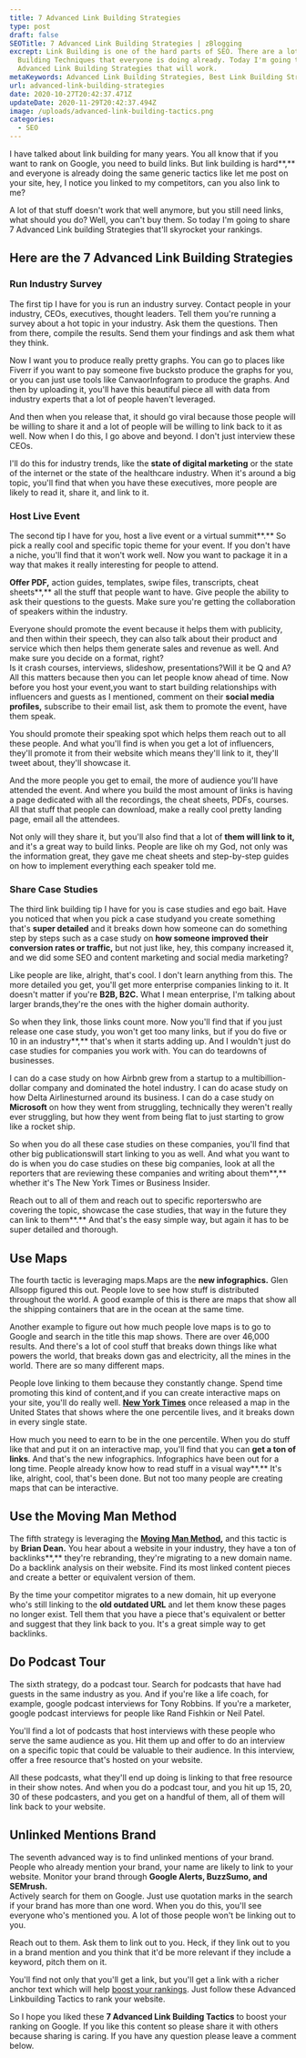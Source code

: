 ```yaml
---
title: 7 Advanced Link Building Strategies
type: post
draft: false
SEOTitle: 7 Advanced Link Building Strategies | zBlogging
excrept: Link Building is one of the hard parts of SEO. There are a lot of Link
  Building Techniques that everyone is doing already. Today I'm going to share 7
  Advanced Link Building Strategies that will work.
metaKeywords: Advanced Link Building Strategies, Best Link Building Strategies
url: advanced-link-building-strategies
date: 2020-10-27T20:42:37.471Z
updateDate: 2020-11-29T20:42:37.494Z
image: /uploads/advanced-link-building-tactics.png
categories:
  - SEO
---
```

I have talked about link building for many years. You all know that if you want to rank on Google, you need to build links. But link building is hard**,** and everyone is already doing the same generic tactics like let me post on your site, hey, I notice you linked to my competitors, can you also link to me?

A lot of that stuff doesn't work that well anymore, but you still need links, what should you do? Well, you can't buy them. So today I'm going to share 7 Advanced Link building Strategies that'll skyrocket your rankings.

## Here are the 7 Advanced Link Building Strategies

### Run Industry Survey

The first tip I have for you is run an industry survey. Contact people in your industry, CEOs, executives, thought leaders. Tell them you're running a survey about a hot topic in your industry. Ask them the questions. Then from there, compile the results. Send them your findings and ask them what they think.

Now I want you to produce really pretty graphs. You can go to places like Fiverr if you want to pay someone five bucksto produce the graphs for you, or you can just use tools like CanvaorInfogram to produce the graphs. And then by uploading it, you'll have this beautiful piece all with data from industry experts that a lot of people haven't leveraged.

And then when you release that, it should go viral because those people will be willing to share it and a lot of people will be willing to link back to it as well. Now when I do this, I go above and beyond. I don't just interview these CEOs.

I'll do this for industry trends, like the **state of digital marketing** or the state of the internet or the state of the healthcare industry. When it's around a big topic, you'll find that when you have these executives, more people are likely to read it, share it, and link to it.

### Host Live Event

The second tip I have for you, host a live event or a virtual summit**.** So pick a really cool and specific topic theme for your event. If you don't have a niche, you'll find that it won't work well. Now you want to package it in a way that makes it really interesting for people to attend.

**Offer PDF,** action guides, templates, swipe files, transcripts, cheat sheets**,** all the stuff that people want to have. Give people the ability to ask their questions to the guests. Make sure you're getting the collaboration of speakers within the industry.

Everyone should promote the event because it helps them with publicity, and then within their speech, they can also talk about their product and service which then helps them generate sales and revenue as well. And make sure you decide on a format, right?\
Is it crash courses, interviews, slideshow, presentations?Will it be Q and A? All this matters because then you can let people know ahead of time. Now before you host your event,you want to start building relationships with influencers and guests as I mentioned, comment on their **social media profiles,** subscribe to their email list, ask them to promote the event, have them speak.

You should promote their speaking spot which helps them reach out to all these people. And what you'll find is when you get a lot of influencers, they'll promote it from their website which means they'll link to it, they'll tweet about, they'll showcase it.

And the more people you get to email, the more of audience you'll have attended the event. And where you build the most amount of links is having a page dedicated with all the recordings, the cheat sheets, PDFs, courses. All that stuff that people can download, make a really cool pretty landing page, email all the attendees.

Not only will they share it, but you'll also find that a lot of **them will link to it,** and it's a great way to build links. People are like oh my God, not only was the information great, they gave me cheat sheets and step-by-step guides on how to implement everything each speaker told me.

### Share Case Studies

The third link building tip I have for you is case studies and ego bait. Have you noticed that when you pick a case studyand you create something that's **super detailed** and it breaks down how someone can do something step by steps such as a case study on **how someone improved their conversion rates or traffic,** but not just like, hey, this company increased it, and we did some SEO and content marketing and social media marketing?

Like people are like, alright, that's cool. I don't learn anything from this. The more detailed you get, you'll get more enterprise companies linking to it. It doesn't matter if you're **B2B, B2C.** What I mean enterprise, I'm talking about larger brands,they're the ones with the higher domain authority.

So when they link, those links count more. Now you'll find that if you just release one case study, you won't get too many links, but if you do five or 10 in an industry**,** that's when it starts adding up. And I wouldn't just do case studies for companies you work with. You can do teardowns of businesses.

I can do a case study on how Airbnb grew from a startup to a multibillion-dollar company and dominated the hotel industry. I can do acase study on how Delta Airlinesturned around its business. I can do a case study on **Microsoft** on how they went from struggling, technically they weren't really ever struggling, but how they went from being flat to just starting to grow like a rocket ship.

So when you do all these case studies on these companies, you'll find that other big publicationswill start linking to you as well. And what you want to do is when you do case studies on these big companies, look at all the reporters that are reviewing these companies and writing about them**,** whether it's The New York Times or Business Insider.

Reach out to all of them and reach out to specific reporterswho are covering the topic, showcase the case studies, that way in the future they can link to them**.** And that's the easy simple way, but again it has to be super detailed and thorough.

## Use Maps

The fourth tactic is leveraging maps.Maps are the **new infographics.** Glen Allsopp figured this out. People love to see how stuff is distributed throughout the world. A good example of this is there are maps that show all the shipping containers that are in the ocean at the same time.

Another example to figure out how much people love maps is to go to Google and search in the title this map shows. There are over 46,000 results. And there's a lot of cool stuff that breaks down things like what powers the world, that breaks down gas and electricity, all the mines in the world. There are so many different maps.

People love linking to them because they constantly change. Spend time promoting this kind of content,and if you can create interactive maps on your site, you'll do really well. **[New York Times](https://www.nytimes.com/)** once released a map in the United States that shows where the one percentile lives, and it breaks down in every single state.

How much you need to earn to be in the one percentile. When you do stuff like that and put it on an interactive map, you'll find that you can **get a ton of links**. And that's the new infographics. Infographics have been out for a long time. People already know how to read stuff in a visual way**.** It's like, alright, cool, that's been done. But not too many people are creating maps that can be interactive.

## Use the Moving Man Method

The fifth strategy is leveraging the **[Moving Man Method](https://backlinko.com/high-quality-backlinks),** and this tactic is by **Brian Dean.** You hear about a website in your industry, they have a ton of backlinks**,** they're rebranding, they're migrating to a new domain name. Do a backlink analysis on their website. Find its most linked content pieces and create a better or equivalent version of them.

By the time your competitor migrates to a new domain, hit up everyone who's still linking to the **old outdated URL** and let them know these pages no longer exist. Tell them that you have a piece that's equivalent or better and suggest that they link back to you. It's a great simple way to get backlinks.

## Do Podcast Tour

The sixth strategy, do a podcast tour. Search for podcasts that have had guests in the same industry as you. And if you're like a life coach, for example, google podcast interviews for Tony Robbins. If you're a marketer, google podcast interviews for people like Rand Fishkin or Neil Patel.

You'll find a lot of podcasts that host interviews with these people who serve the same audience as you. Hit them up and offer to do an interview on a specific topic that could be valuable to their audience. In this interview, offer a free resource that's hosted on your website.

All these podcasts, what they'll end up doing is linking to that free resource in their show notes. And when you do a podcast tour, and you hit up 15, 20, 30 of these podcasters, and you get on a handful of them, all of them will link back to your website.

## Unlinked Mentions Brand

The seventh advanced way is to find unlinked mentions of your brand. People who already mention your brand, your name are likely to link to your website. Monitor your brand through **Google Alerts, BuzzSumo, and SEMrush.**\
Actively search for them on Google. Just use quotation marks in the search if your brand has more than one word. When you do this, you'll see everyone who's mentioned you. A lot of those people won't be linking out to you.

Reach out to them. Ask them to link out to you. Heck, if they link out to you in a brand mention and you think that it'd be more relevant if they include a keyword, pitch them on it.

You'll find not only that you'll get a link, but you'll get a link with a richer anchor text which will help [boost your rankings](https://zblogging.com/advanced-seo-techniques-to-improve-your-ranking/). Just follow these Advanced Linkbuilding Tactics to rank your website.

So I hope you liked these **7 Advanced Link Building Tactics** to boost your ranking on Google. If you like this content so please share it with others because sharing is caring. If you have any question please leave a comment below.